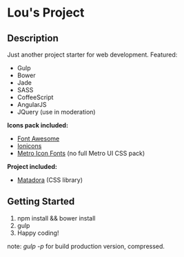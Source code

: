 # Lou's Project

## Description

Just another project starter for web development. Featured:

* Gulp
* Bower
* Jade
* SASS
* CoffeeScript
* AngularJS
* JQuery (use in moderation)

**Icons pack included:**

* [Font Awesome](https://fortawesome.github.io/Font-Awesome/icons/)
* [Ionicons](http://ionicons.com/)
* [Metro Icon Fonts](http://metroui.org.ua/font.html) (no full Metro UI CSS pack)

**Project included:**

* [Matadora](https://github.com/lousousa/matadora) (CSS library)

## Getting Started

1. npm install && bower install
2. gulp
3. Happy coding!

note: _gulp -p_ for build production version, compressed.